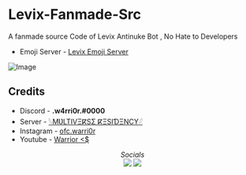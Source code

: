 # Levix-Fanmade-Src
A fanmade source Code of Levix Antinuke Bot , No Hate to Developers
- Emoji Server - [Levix Emoji Server](https://discord.gg/uyBCMZYr84)

![Image](https://github.com/user-attachments/assets/6c3d5ce1-b363-4850-b54c-c3276df8a79e)

## Credits 
- Discord - **.w4rri0r.#0000**
- Server - [𓆩MƲLTIVΞⴽSΣ ⴽΞSIƊΞNCY𓆪](https://discord.gg/mrontop)
- Instagram - [ofc.warri0r](https://www.instagram.com/ofc.warri0r)
- Youtube - [Warrior <$](https://www.youtube.com/@Warriorjija)

<p align="center">
  <i>Socials</i>
  <br>
  <a href="https://discord.gg/mrontop"><img src="https://img.shields.io/badge/Discord-%237289DA.svg?style=flat&logo=discord&logoColor=white"></a>
  <a href="https://www.youtube.com/@Warriorjija"><img src="https://img.shields.io/badge/YouTube-FF0000.svg?style=flat&logo=youtube&logoColor=white"></a>
</p>
